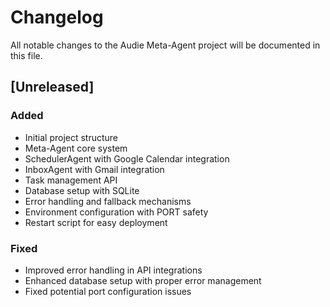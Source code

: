 # Changelog

All notable changes to the Audie Meta-Agent project will be documented in this file.

## [Unreleased]

### Added
- Initial project structure
- Meta-Agent core system
- SchedulerAgent with Google Calendar integration
- InboxAgent with Gmail integration
- Task management API
- Database setup with SQLite
- Error handling and fallback mechanisms
- Environment configuration with PORT safety
- Restart script for easy deployment

### Fixed
- Improved error handling in API integrations
- Enhanced database setup with proper error management
- Fixed potential port configuration issues
